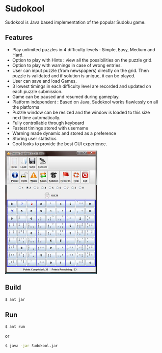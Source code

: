 # Sudokool

Sudokool is Java based implementation of the popular Sudoku game.

## Features

* Play unlimited puzzles in 4 difficulty levels : Simple, Easy, Medium and Hard.
* Option to play with Hints : view all the possibilities on the puzzle grid.
* Option to play with warnings in case of wrong entries.
* User can input puzzle (from newspapers) directly on the grid. Then puzzle is validated and if solution is unique, it can be played.
* User can save and load Games.
* 3 lowest timings in each difficulty level are recorded and updated on each puzzle submission.
* Game can be paused and resumed during gameplay.
* Platform independent : Based on Java, Sudokool works flawlessly on all the platforms
* Puzzle window can be resized and the window is loaded to this size next time automatically.
* Fully controllable through keyboard
* Fastest timings stored with username
* Warning made dynamic and stored as a preference
* Storing user statistics
* Cool looks to provide the best GUI experience.

![Sudokool](https://github.com/shirazahmadkhan/sudokool/blob/master/screenshot.jpg)

## Build
```sh
$ ant jar
```

## Run
``` sh
$ ant run
```
or 
```sh
$ java -jar Sudokool.jar
```
